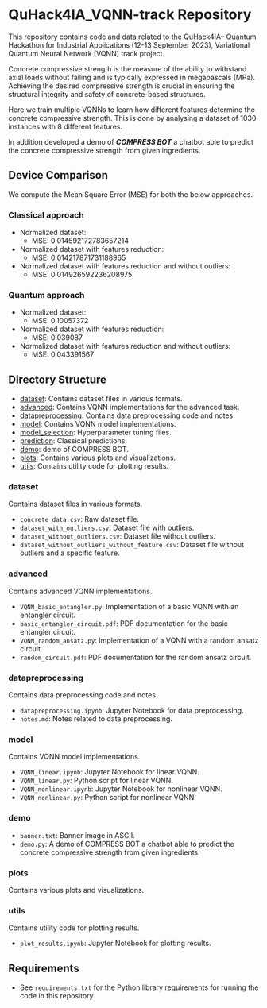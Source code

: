 # QuHack4IA_VQNN-track Repository

This repository contains code and data related to the QuHack4IA– Quantum Hackathon for Industrial Applications (12-13 September 2023), Variational Quantum Neural Network (VQNN) track project.

Concrete compressive strength is the measure of the ability to withstand axial loads without failing and is typically expressed in megapascals (MPa). Achieving the desired compressive strength is crucial in ensuring the structural integrity and safety of concrete-based structures.

Here we train multiple VQNNs to learn how different features determine the concrete compressive strength. This is done by analysing a dataset of 1030 instances with 8 different features.

In addition developed a demo of ***COMPRESS BOT*** a chatbot able to predict the concrete compressive strength from given ingredients.

## Device Comparison
We compute the Mean Square Error (MSE) for both the below approaches.
### Classical approach
- Normalized dataset:
  - MSE: 0.014592172783657214
- Normalized dataset with features reduction:
  - MSE: 0.014217871731188965
- Normalized dataset with features reduction and without outliers:
  - MSE: 0.014926592236208975
### Quantum approach
- Normalized dataset:
  - MSE: 0.10057372
- Normalized dataset with features reduction:
  - MSE: 0.039087
- Normalized dataset with features reduction and without outliers:
  - MSE: 0.043391567


## Directory Structure

- [dataset](#dataset): Contains dataset files in various formats.
- [advanced](#advanced): Contains VQNN implementations for the advanced task.
- [datapreprocessing](#datapreprocessing): Contains data preprocessing code and notes.
- [model](#model): Contains VQNN model implementations.
- [model_selection](#model_selection): Hyperparameter tuning files.
- [prediction](#prediction): Classical predictions.
- [demo](#demo): demo of COMPRESS BOT.
- [plots](#plots): Contains various plots and visualizations.
- [utils](#utils): Contains utility code for plotting results.

### dataset
Contains dataset files in various formats.

- `concrete_data.csv`: Raw dataset file.
- `dataset_with_outliers.csv`: Dataset file with outliers.
- `dataset_without_outliers.csv`: Dataset file without outliers.
- `dataset_without_outliers_without_feature.csv`: Dataset file without outliers and a specific feature.

### advanced
Contains advanced VQNN implementations.

- `VQNN_basic_entangler.py`: Implementation of a basic VQNN with an entangler circuit.
- `basic_entangler_circuit.pdf`: PDF documentation for the basic entangler circuit.
- `VQNN_random_ansatz.py`: Implementation of a VQNN with a random ansatz circuit.
- `random_circuit.pdf`: PDF documentation for the random ansatz circuit.

### datapreprocessing
Contains data preprocessing code and notes.

- `datapreprocessing.ipynb`: Jupyter Notebook for data preprocessing.
- `notes.md`: Notes related to data preprocessing.

### model
Contains VQNN model implementations.

- `VQNN_linear.ipynb`: Jupyter Notebook for linear VQNN.
- `VQNN_linear.py`: Python script for linear VQNN.
- `VQNN_nonlinear.ipynb`: Jupyter Notebook for nonlinear VQNN.
- `VQNN_nonlinear.py`: Python script for nonlinear VQNN.

### demo

- `banner.txt`: Banner image in ASCII.
- `demo.py`: A demo of COMPRESS BOT a chatbot able to predict the concrete compressive strength from given ingredients.


### plots
Contains various plots and visualizations.

### utils
Contains utility code for plotting results.

- `plot_results.ipynb`: Jupyter Notebook for plotting results.

## Requirements

- See `requirements.txt` for the Python library requirements for running the code in this repository.



